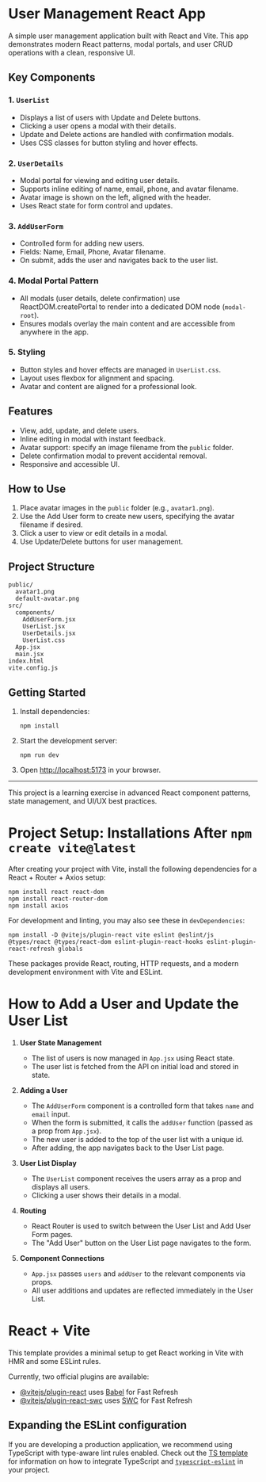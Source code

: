 # User Management React App

A simple user management application built with React and Vite. This app demonstrates modern React patterns, modal portals, and user CRUD operations with a clean, responsive UI.

## Key Components

### 1. `UserList`
- Displays a list of users with Update and Delete buttons.
- Clicking a user opens a modal with their details.
- Update and Delete actions are handled with confirmation modals.
- Uses CSS classes for button styling and hover effects.

### 2. `UserDetails`
- Modal portal for viewing and editing user details.
- Supports inline editing of name, email, phone, and avatar filename.
- Avatar image is shown on the left, aligned with the header.
- Uses React state for form control and updates.

### 3. `AddUserForm`
- Controlled form for adding new users.
- Fields: Name, Email, Phone, Avatar filename.
- On submit, adds the user and navigates back to the user list.

### 4. Modal Portal Pattern
- All modals (user details, delete confirmation) use ReactDOM.createPortal to render into a dedicated DOM node (`modal-root`).
- Ensures modals overlay the main content and are accessible from anywhere in the app.

### 5. Styling
- Button styles and hover effects are managed in `UserList.css`.
- Layout uses flexbox for alignment and spacing.
- Avatar and content are aligned for a professional look.

## Features
- View, add, update, and delete users.
- Inline editing in modal with instant feedback.
- Avatar support: specify an image filename from the `public` folder.
- Delete confirmation modal to prevent accidental removal.
- Responsive and accessible UI.

## How to Use
1. Place avatar images in the `public` folder (e.g., `avatar1.png`).
2. Use the Add User form to create new users, specifying the avatar filename if desired.
3. Click a user to view or edit details in a modal.
4. Use Update/Delete buttons for user management.

## Project Structure
```
public/
  avatar1.png
  default-avatar.png
src/
  components/
    AddUserForm.jsx
    UserList.jsx
    UserDetails.jsx
    UserList.css
  App.jsx
  main.jsx
index.html
vite.config.js
```

## Getting Started
1. Install dependencies:
   ```
   npm install
   ```
2. Start the development server:
   ```
   npm run dev
   ```
3. Open [http://localhost:5173](http://localhost:5173) in your browser.

---

This project is a learning exercise in advanced React component patterns, state management, and UI/UX best practices.
# Project Setup: Installations After `npm create vite@latest`

After creating your project with Vite, install the following dependencies for a React + Router + Axios setup:

```
npm install react react-dom
npm install react-router-dom
npm install axios
```

For development and linting, you may also see these in `devDependencies`:

```
npm install -D @vitejs/plugin-react vite eslint @eslint/js @types/react @types/react-dom eslint-plugin-react-hooks eslint-plugin-react-refresh globals
```

These packages provide React, routing, HTTP requests, and a modern development environment with Vite and ESLint.
# How to Add a User and Update the User List

1. **User State Management**
   - The list of users is now managed in `App.jsx` using React state.
   - The user list is fetched from the API on initial load and stored in state.

2. **Adding a User**
   - The `AddUserForm` component is a controlled form that takes `name` and `email` input.
   - When the form is submitted, it calls the `addUser` function (passed as a prop from `App.jsx`).
   - The new user is added to the top of the user list with a unique id.
   - After adding, the app navigates back to the User List page.

3. **User List Display**
   - The `UserList` component receives the users array as a prop and displays all users.
   - Clicking a user shows their details in a modal.

4. **Routing**
   - React Router is used to switch between the User List and Add User Form pages.
   - The "Add User" button on the User List page navigates to the form.

5. **Component Connections**
   - `App.jsx` passes `users` and `addUser` to the relevant components via props.
   - All user additions and updates are reflected immediately in the User List.
# React + Vite

This template provides a minimal setup to get React working in Vite with HMR and some ESLint rules.

Currently, two official plugins are available:

- [@vitejs/plugin-react](https://github.com/vitejs/vite-plugin-react/blob/main/packages/plugin-react) uses [Babel](https://babeljs.io/) for Fast Refresh
- [@vitejs/plugin-react-swc](https://github.com/vitejs/vite-plugin-react/blob/main/packages/plugin-react-swc) uses [SWC](https://swc.rs/) for Fast Refresh

## Expanding the ESLint configuration

If you are developing a production application, we recommend using TypeScript with type-aware lint rules enabled. Check out the [TS template](https://github.com/vitejs/vite/tree/main/packages/create-vite/template-react-ts) for information on how to integrate TypeScript and [`typescript-eslint`](https://typescript-eslint.io) in your project.
